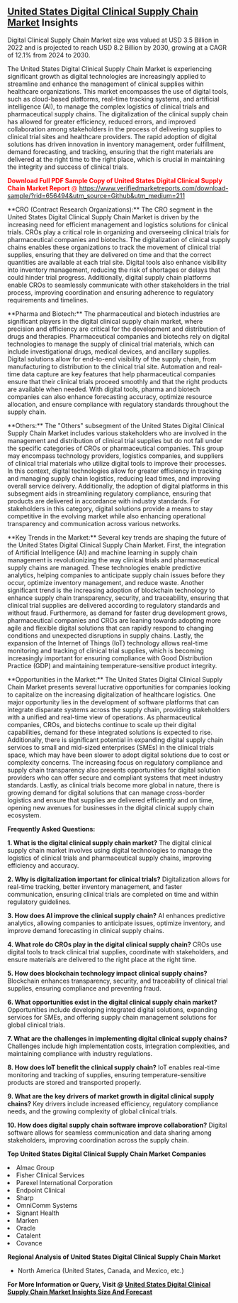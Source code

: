 <h2><a href="https://www.verifiedmarketreports.com/download-sample/?rid=656494&amp;utm_source=Github&amp;utm_medium=211" target="_blank">United States Digital Clinical Supply Chain Market</a> Insights</h2><p>Digital Clinical Supply Chain Market size was valued at USD 3.5 Billion in 2022 and is projected to reach USD 8.2 Billion by 2030, growing at a CAGR of 12.1% from 2024 to 2030.</p><p><p>The United States Digital Clinical Supply Chain Market is experiencing significant growth as digital technologies are increasingly applied to streamline and enhance the management of clinical supplies within healthcare organizations. This market encompasses the use of digital tools, such as cloud-based platforms, real-time tracking systems, and artificial intelligence (AI), to manage the complex logistics of clinical trials and pharmaceutical supply chains. The digitalization of the clinical supply chain has allowed for greater efficiency, reduced errors, and improved collaboration among stakeholders in the process of delivering supplies to clinical trial sites and healthcare providers. The rapid adoption of digital solutions has driven innovation in inventory management, order fulfillment, demand forecasting, and tracking, ensuring that the right materials are delivered at the right time to the right place, which is crucial in maintaining the integrity and success of clinical trials.<p><span class=""><span style="color: #ff0000;"><strong>Download Full PDF Sample Copy of United States Digital Clinical Supply Chain Market Report</strong> @ </span><a href="https://www.verifiedmarketreports.com/download-sample/?rid=656494&amp;utm_source=Github&amp;utm_medium=211" target="_blank">https://www.verifiedmarketreports.com/download-sample/?rid=656494&amp;utm_source=Github&amp;utm_medium=211</a></span></p></p><p>**CRO (Contract Research Organizations):** The CRO segment in the United States Digital Clinical Supply Chain Market is driven by the increasing need for efficient management and logistics solutions for clinical trials. CROs play a critical role in organizing and overseeing clinical trials for pharmaceutical companies and biotechs. The digitalization of clinical supply chains enables these organizations to track the movement of clinical trial supplies, ensuring that they are delivered on time and that the correct quantities are available at each trial site. Digital tools also enhance visibility into inventory management, reducing the risk of shortages or delays that could hinder trial progress. Additionally, digital supply chain platforms enable CROs to seamlessly communicate with other stakeholders in the trial process, improving coordination and ensuring adherence to regulatory requirements and timelines.</p><p>**Pharma and Biotech:** The pharmaceutical and biotech industries are significant players in the digital clinical supply chain market, where precision and efficiency are critical for the development and distribution of drugs and therapies. Pharmaceutical companies and biotechs rely on digital technologies to manage the supply of clinical trial materials, which can include investigational drugs, medical devices, and ancillary supplies. Digital solutions allow for end-to-end visibility of the supply chain, from manufacturing to distribution to the clinical trial site. Automation and real-time data capture are key features that help pharmaceutical companies ensure that their clinical trials proceed smoothly and that the right products are available when needed. With digital tools, pharma and biotech companies can also enhance forecasting accuracy, optimize resource allocation, and ensure compliance with regulatory standards throughout the supply chain.</p><p>**Others:** The "Others" subsegment of the United States Digital Clinical Supply Chain Market includes various stakeholders who are involved in the management and distribution of clinical trial supplies but do not fall under the specific categories of CROs or pharmaceutical companies. This group may encompass technology providers, logistics companies, and suppliers of clinical trial materials who utilize digital tools to improve their processes. In this context, digital technologies allow for greater efficiency in tracking and managing supply chain logistics, reducing lead times, and improving overall service delivery. Additionally, the adoption of digital platforms in this subsegment aids in streamlining regulatory compliance, ensuring that products are delivered in accordance with industry standards. For stakeholders in this category, digital solutions provide a means to stay competitive in the evolving market while also enhancing operational transparency and communication across various networks.</p><p>**Key Trends in the Market:** Several key trends are shaping the future of the United States Digital Clinical Supply Chain Market. First, the integration of Artificial Intelligence (AI) and machine learning in supply chain management is revolutionizing the way clinical trials and pharmaceutical supply chains are managed. These technologies enable predictive analytics, helping companies to anticipate supply chain issues before they occur, optimize inventory management, and reduce waste. Another significant trend is the increasing adoption of blockchain technology to enhance supply chain transparency, security, and traceability, ensuring that clinical trial supplies are delivered according to regulatory standards and without fraud. Furthermore, as demand for faster drug development grows, pharmaceutical companies and CROs are leaning towards adopting more agile and flexible digital solutions that can rapidly respond to changing conditions and unexpected disruptions in supply chains. Lastly, the expansion of the Internet of Things (IoT) technology allows real-time monitoring and tracking of clinical trial supplies, which is becoming increasingly important for ensuring compliance with Good Distribution Practice (GDP) and maintaining temperature-sensitive product integrity.</p><p>**Opportunities in the Market:** The United States Digital Clinical Supply Chain Market presents several lucrative opportunities for companies looking to capitalize on the increasing digitalization of healthcare logistics. One major opportunity lies in the development of software platforms that can integrate disparate systems across the supply chain, providing stakeholders with a unified and real-time view of operations. As pharmaceutical companies, CROs, and biotechs continue to scale up their digital capabilities, demand for these integrated solutions is expected to rise. Additionally, there is significant potential in expanding digital supply chain services to small and mid-sized enterprises (SMEs) in the clinical trials space, which may have been slower to adopt digital solutions due to cost or complexity concerns. The increasing focus on regulatory compliance and supply chain transparency also presents opportunities for digital solution providers who can offer secure and compliant systems that meet industry standards. Lastly, as clinical trials become more global in nature, there is growing demand for digital solutions that can manage cross-border logistics and ensure that supplies are delivered efficiently and on time, opening new avenues for businesses in the digital clinical supply chain ecosystem.</p><p><strong>Frequently Asked Questions:</strong></p><p> <strong>1. What is the digital clinical supply chain market?</strong> The digital clinical supply chain market involves using digital technologies to manage the logistics of clinical trials and pharmaceutical supply chains, improving efficiency and accuracy. </p><p> <strong>2. Why is digitalization important for clinical trials?</strong> Digitalization allows for real-time tracking, better inventory management, and faster communication, ensuring clinical trials are completed on time and within regulatory guidelines. </p><p> <strong>3. How does AI improve the clinical supply chain?</strong> AI enhances predictive analytics, allowing companies to anticipate issues, optimize inventory, and improve demand forecasting in clinical supply chains. </p><p> <strong>4. What role do CROs play in the digital clinical supply chain?</strong> CROs use digital tools to track clinical trial supplies, coordinate with stakeholders, and ensure materials are delivered to the right place at the right time. </p><p> <strong>5. How does blockchain technology impact clinical supply chains?</strong> Blockchain enhances transparency, security, and traceability of clinical trial supplies, ensuring compliance and preventing fraud. </p><p> <strong>6. What opportunities exist in the digital clinical supply chain market?</strong> Opportunities include developing integrated digital solutions, expanding services for SMEs, and offering supply chain management solutions for global clinical trials. </p><p> <strong>7. What are the challenges in implementing digital clinical supply chains?</strong> Challenges include high implementation costs, integration complexities, and maintaining compliance with industry regulations. </p><p> <strong>8. How does IoT benefit the clinical supply chain?</strong> IoT enables real-time monitoring and tracking of supplies, ensuring temperature-sensitive products are stored and transported properly. </p><p> <strong>9. What are the key drivers of market growth in digital clinical supply chains?</strong> Key drivers include increased efficiency, regulatory compliance needs, and the growing complexity of global clinical trials. </p><p> <strong>10. How does digital supply chain software improve collaboration?</strong> Digital software allows for seamless communication and data sharing among stakeholders, improving coordination across the supply chain. </p></p><p><strong>Top United States Digital Clinical Supply Chain Market Companies</strong></p><div data-test-id=""><p><li>Almac Group</li><li> Fisher Clinical Services</li><li> Parexel International Corporation</li><li> Endpoint Clinical</li><li> Sharp</li><li> OmniComm Systems</li><li> Signant Health</li><li> Marken</li><li> Oracle</li><li> Catalent</li><li> Covance</li></p><div><strong>Regional Analysis of&nbsp;United States Digital Clinical Supply Chain Market</strong></div><ul><li dir="ltr"><p dir="ltr">North America&nbsp;(United States, Canada, and Mexico, etc.)</p></li></ul><p><strong>For More Information or Query, Visit @&nbsp;</strong><strong><a href="https://www.verifiedmarketreports.com/product/digital-clinical-supply-chain-market/?utm_source=Github&amp;utm_medium=211" target="_blank">United States Digital Clinical Supply Chain Market Insights Size And Forecast</a></strong></p></div>
